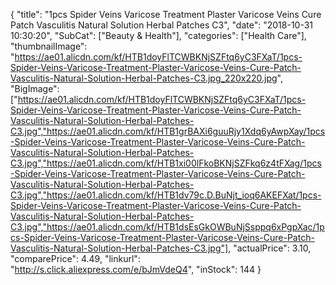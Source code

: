 {
	"title": "1pcs Spider Veins Varicose Treatment Plaster Varicose Veins Cure Patch Vasculitis Natural Solution Herbal Patches C3",
	"date": "2018-10-31 10:30:20",
	"SubCat": ["Beauty & Health"],
	"categories": ["Health Care"],
	"thumbnailImage": "https://ae01.alicdn.com/kf/HTB1doyFlTCWBKNjSZFtq6yC3FXaT/1pcs-Spider-Veins-Varicose-Treatment-Plaster-Varicose-Veins-Cure-Patch-Vasculitis-Natural-Solution-Herbal-Patches-C3.jpg_220x220.jpg",
	"BigImage": ["https://ae01.alicdn.com/kf/HTB1doyFlTCWBKNjSZFtq6yC3FXaT/1pcs-Spider-Veins-Varicose-Treatment-Plaster-Varicose-Veins-Cure-Patch-Vasculitis-Natural-Solution-Herbal-Patches-C3.jpg","https://ae01.alicdn.com/kf/HTB1grBAXi6guuRjy1Xdq6yAwpXay/1pcs-Spider-Veins-Varicose-Treatment-Plaster-Varicose-Veins-Cure-Patch-Vasculitis-Natural-Solution-Herbal-Patches-C3.jpg","https://ae01.alicdn.com/kf/HTB1xi00lFkoBKNjSZFkq6z4tFXag/1pcs-Spider-Veins-Varicose-Treatment-Plaster-Varicose-Veins-Cure-Patch-Vasculitis-Natural-Solution-Herbal-Patches-C3.jpg","https://ae01.alicdn.com/kf/HTB1dv79c.D.BuNjt_ioq6AKEFXat/1pcs-Spider-Veins-Varicose-Treatment-Plaster-Varicose-Veins-Cure-Patch-Vasculitis-Natural-Solution-Herbal-Patches-C3.jpg","https://ae01.alicdn.com/kf/HTB1dsEsGkOWBuNjSsppq6xPgpXac/1pcs-Spider-Veins-Varicose-Treatment-Plaster-Varicose-Veins-Cure-Patch-Vasculitis-Natural-Solution-Herbal-Patches-C3.jpg"],
	"actualPrice": 3.10,
	"comparePrice": 4.49,
	"linkurl": "http://s.click.aliexpress.com/e/bJmVdeQ4",
	"inStock": 144
}
